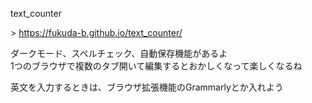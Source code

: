 text_counter

\> https://fukuda-b.github.io/text_counter/

ダークモード、スペルチェック、自動保存機能があるよ  
1つのブラウザで複数のタブ開いて編集するとおかしくなって楽しくなるね

英文を入力するときは、ブラウザ拡張機能のGrammarlyとか入れよう
